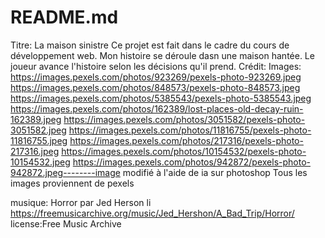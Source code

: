 # README.md
Titre: La maison sinistre
Ce projet est fait dans le cadre du cours de développement web. Mon histoire se déroule dasn une maison hantée. Le joueur avance l'histoire selon les décisions qu'il prend.
Crédit: Images: https://images.pexels.com/photos/923269/pexels-photo-923269.jpeg   
https://images.pexels.com/photos/848573/pexels-photo-848573.jpeg
https://images.pexels.com/photos/5385543/pexels-photo-5385543.jpeg
https://images.pexels.com/photos/162389/lost-places-old-decay-ruin-162389.jpeg
https://images.pexels.com/photos/3051582/pexels-photo-3051582.jpeg
https://images.pexels.com/photos/11816755/pexels-photo-11816755.jpeg
https://images.pexels.com/photos/217316/pexels-photo-217316.jpeg
https://images.pexels.com/photos/10154532/pexels-photo-10154532.jpeg
https://images.pexels.com/photos/942872/pexels-photo-942872.jpeg--------image modifié à l'aide de ia sur photoshop
Tous les images proviennent de pexels

musique: Horror par Jed Herson li
https://freemusicarchive.org/music/Jed_Hershon/A_Bad_Trip/Horror/
license:Free Music Archive
